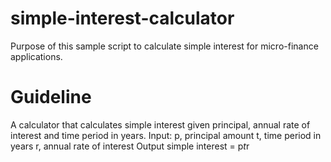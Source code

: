# simple-interest-calculator
Purpose of this sample script to calculate simple interest for micro-finance applications.

# Guideline
A calculator that calculates simple interest given principal, annual rate of interest and time period in years.
Input:
   p, principal amount
   t, time period in years
   r, annual rate of interest
Output
   simple interest = p*t*r
